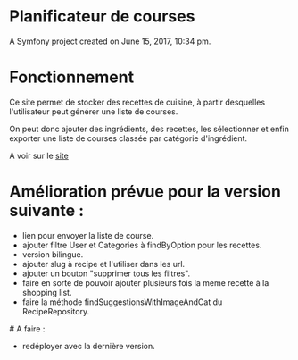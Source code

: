 Planificateur de courses
========================

A Symfony project created on June 15, 2017, 10:34 pm.

# Fonctionnement

Ce site permet de stocker des recettes de cuisine, à partir desquelles l'utilisateur peut générer une liste de courses.

On peut donc ajouter des ingrédients, des recettes, les sélectionner et enfin exporter une liste de courses classée par catégorie d'ingrédient.

A voir sur le [site](www.fromdanut.hd.free.fr/pc)

# Amélioration prévue pour la version suivante :
- lien pour envoyer la liste de course.
- ajouter filtre User et Categories à findByOption pour les recettes.
- version bilingue.
- ajouter slug à recipe et l'utiliser dans les url.
- ajouter un bouton "supprimer tous les filtres".
- faire en sorte de pouvoir ajouter plusieurs fois la meme recette à la shopping list.
- faire la méthode findSuggestionsWithImageAndCat du RecipeRepository.

# A faire :

- redéployer avec la dernière version.
